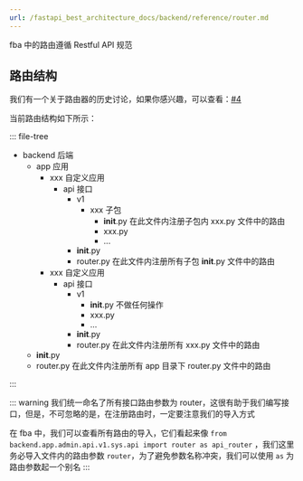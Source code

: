 ```yaml
---
url: /fastapi_best_architecture_docs/backend/reference/router.md
---
```

fba 中的路由遵循 Restful API 规范

## 路由结构

我们有一个关于路由器的历史讨论，如果你感兴趣，可以查看：[#4](https://github.com/fastapi-practices/fastapi_best_architecture/discussions/4)

当前路由结构如下所示：

::: file-tree

* backend 后端
  * app 应用
    * xxx 自定义应用&#x20;
      * api 接口
        * v1
          * xxx 子包
            * **init**.py 在此文件内注册子包内 xxx.py 文件中的路由
            * xxx.py
            * ...
        * **init**.py
        * router.py 在此文件内注册所有子包 **init**.py 文件中的路由
    * xxx 自定义应用&#x20;
      * api 接口
        * v1
          * **init**.py 不做任何操作
          * xxx.py
          * ...
        * **init**.py
        * router.py 在此文件内注册所有 xxx.py 文件中的路由
  * **init**.py
  * router.py 在此文件内注册所有 app 目录下 router.py 文件中的路由

:::

::: warning
我们统一命名了所有接口路由参数为 router，这很有助于我们编写接口，但是，不可忽略的是，在注册路由时，一定要注意我们的导入方式

在 fba 中，我们可以查看所有路由的导入，它们看起来像 `from backend.app.admin.api.v1.sys.api import router as api_router`
，我们这里务必导入文件内的路由参数 `router`，为了避免参数名称冲突，我们可以使用 `as` 为路由参数起一个别名
:::
